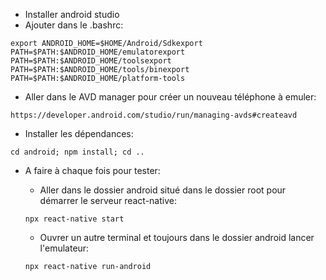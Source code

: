- Installer android studio
- Ajouter dans le .bashrc:

`export ANDROID_HOME=$HOME/Android/Sdkexport PATH=$PATH:$ANDROID_HOME/emulatorexport PATH=$PATH:$ANDROID_HOME/toolsexport PATH=$PATH:$ANDROID_HOME/tools/binexport PATH=$PATH:$ANDROID_HOME/platform-tools`

- Aller dans le AVD manager pour créer un nouveau téléphone à emuler:

`https://developer.android.com/studio/run/managing-avds#createavd`

- Installer les dépendances:

`cd android; npm install; cd ..`

- A faire à chaque fois pour tester:
    - Aller dans le dossier android situé dans le dossier root
    pour démarrer le serveur react-native:

    `npx react-native start`

    - Ouvrer un autre terminal et toujours dans le dossier android lancer l'emulateur:

    `npx react-native run-android`
